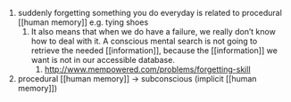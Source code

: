 1. suddenly forgetting something you do everyday is related to procedural [[human memory]] e.g. tying shoes
	1. It also means that when we do have a failure, we really don’t know how to deal with it. A conscious mental search is not going to retrieve the needed [[information]], because the [[information]] we want is not in our accessible database.
		1. http://www.mempowered.com/problems/forgetting-skill
2. procedural [[human memory]] → subconscious (implicit [[human memory]])
